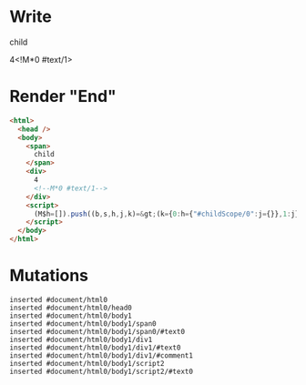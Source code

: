 # Write
  <span>child</span><div>4<!M*0 #text/1></div><script>(M$h=[]).push((b,s,h,j,k)=>(k={0:h={"#childScope/0":j={}},1:j},j["/"]=b("packages/translator-tags/src/__tests__/fixtures/custom-tag-var-expression/template.marko_0_data",h),k),[])</script>


# Render "End"
```html
<html>
  <head />
  <body>
    <span>
      child
    </span>
    <div>
      4
      <!--M*0 #text/1-->
    </div>
    <script>
      (M$h=[]).push((b,s,h,j,k)=&gt;(k={0:h={"#childScope/0":j={}},1:j},j["/"]=b("packages/translator-tags/src/__tests__/fixtures/custom-tag-var-expression/template.marko_0_data",h),k),[])
    </script>
  </body>
</html>
```

# Mutations
```
inserted #document/html0
inserted #document/html0/head0
inserted #document/html0/body1
inserted #document/html0/body1/span0
inserted #document/html0/body1/span0/#text0
inserted #document/html0/body1/div1
inserted #document/html0/body1/div1/#text0
inserted #document/html0/body1/div1/#comment1
inserted #document/html0/body1/script2
inserted #document/html0/body1/script2/#text0
```